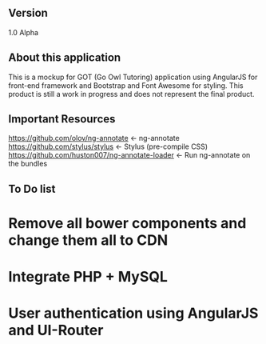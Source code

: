 ## Version
1.0 Alpha

## About this application
This is a mockup for GOT (Go Owl Tutoring) application using AngularJS for front-end framework
and Bootstrap and Font Awesome for styling. This product is still a work in progress and does not represent
the final product.

## Important Resources
https://github.com/olov/ng-annotate <- ng-annotate
https://github.com/stylus/stylus <- Stylus (pre-compile CSS)
https://github.com/huston007/ng-annotate-loader <- Run ng-annotate on the bundles

## To Do list
# Remove all bower components and change them all to CDN
# Integrate PHP + MySQL
# User authentication using AngularJS and UI-Router
